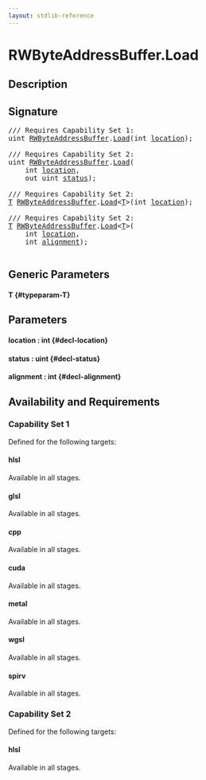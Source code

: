 ```yaml
---
layout: stdlib-reference
---
```


# RWByteAddressBuffer\.Load

## Description





## Signature 

<pre>
/// Requires Capability Set 1:
<span class="code_keyword">uint</span> <a href="/stdlib-reference/types/RWByteAddressBuffer/index" class="code_type">RWByteAddressBuffer</a>.<a href="/stdlib-reference/types/RWByteAddressBuffer/Load">Load</a>(<span class="code_keyword">int</span> <a href="/stdlib-reference/types/RWByteAddressBuffer/Load#decl-location" class="code_param">location</a>);

/// Requires Capability Set 2:
<span class="code_keyword">uint</span> <a href="/stdlib-reference/types/RWByteAddressBuffer/index" class="code_type">RWByteAddressBuffer</a>.<a href="/stdlib-reference/types/RWByteAddressBuffer/Load">Load</a>(
    <span class="code_keyword">int</span> <a href="/stdlib-reference/types/RWByteAddressBuffer/Load#decl-location" class="code_param">location</a>,
    <span class="code_keyword">out</span> <span class="code_keyword">uint</span> <a href="/stdlib-reference/types/RWByteAddressBuffer/Load#decl-status" class="code_param">status</a>);

/// Requires Capability Set 2:
<a href="/stdlib-reference/types/RWByteAddressBuffer/Load#typeparam-T" class="code_type">T</a> <a href="/stdlib-reference/types/RWByteAddressBuffer/index" class="code_type">RWByteAddressBuffer</a>.<a href="/stdlib-reference/types/RWByteAddressBuffer/Load">Load</a>&lt;<a href="/stdlib-reference/types/RWByteAddressBuffer/Load#typeparam-T" class="code_type">T</a>&gt;(<span class="code_keyword">int</span> <a href="/stdlib-reference/types/RWByteAddressBuffer/Load#decl-location" class="code_param">location</a>);

/// Requires Capability Set 2:
<a href="/stdlib-reference/types/RWByteAddressBuffer/Load#typeparam-T" class="code_type">T</a> <a href="/stdlib-reference/types/RWByteAddressBuffer/index" class="code_type">RWByteAddressBuffer</a>.<a href="/stdlib-reference/types/RWByteAddressBuffer/Load">Load</a>&lt;<a href="/stdlib-reference/types/RWByteAddressBuffer/Load#typeparam-T" class="code_type">T</a>&gt;(
    <span class="code_keyword">int</span> <a href="/stdlib-reference/types/RWByteAddressBuffer/Load#decl-location" class="code_param">location</a>,
    <span class="code_keyword">int</span> <a href="/stdlib-reference/types/RWByteAddressBuffer/Load#decl-alignment" class="code_param">alignment</a>);

</pre>

## Generic Parameters

#### T {#typeparam-T}

## Parameters

#### location  : int {#decl-location}
#### status  : uint {#decl-status}
#### alignment  : int {#decl-alignment}

## Availability and Requirements

### Capability Set 1

Defined for the following targets:

#### hlsl
Available in all stages.

#### glsl
Available in all stages.

#### cpp
Available in all stages.

#### cuda
Available in all stages.

#### metal
Available in all stages.

#### wgsl
Available in all stages.

#### spirv
Available in all stages.


### Capability Set 2

Defined for the following targets:

#### hlsl
Available in all stages.




